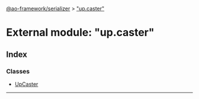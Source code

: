 [@ao-framework/serializer](../README.md) > ["up.caster"](../modules/_up_caster_.md)

# External module: "up.caster"

## Index

### Classes

* [UpCaster](../classes/_up_caster_.upcaster.md)

---

